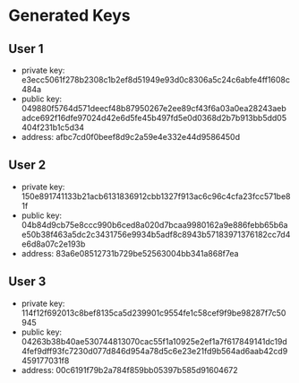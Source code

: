 # Generated Keys

## User 1
* private key: e3ecc5061f278b2308c1b2ef8d51949e93d0c8306a5c24c6abfe4ff1608c484a
* public key: 049880f5764d571deecf48b87950267e2ee89cf43f6a03a0ea28243aebadce692f16dfe97024d42e6d5fe45b497fd5e0d0368d2b7b913bb5dd05404f231b1c5d34
* address: afbc7cd0f0beef8d9c2a59e4e332e44d9586450d

## User 2
* private key: 150e891741133b21acb6131836912cbb1327f913ac6c96c4cfa23fcc571be81f
* public key: 04b84d9cb75e8ccc990b6ced8a020d7bcaa9980162a9e886febb65b6ae50b38f463a5dc2c3431756e9934b5adf8c8943b57183971376182cc7d4e6d8a07c2e193b
* address: 83a6e08512731b729be52563004bb341a868f7ea

## User 3
* private key: 114f12f692013c8bef8135ca5d239901c9554fe1c58cef9f9be98287f7c50945
* public key: 04263b38b40ae530744813070cac55f1a10925e2ef1a7f617849141dc19d4fef9dff93fc7230d077d846d954a78d5c6e23e21fd9b564ad6aab42cd9459177031f8
* address: 00c6191f79b2a784f859bb05397b585d91604672
